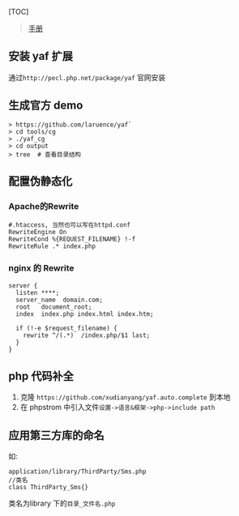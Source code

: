 [TOC]

> [手册](http://www.laruence.com/manual/)
## 安装 yaf 扩展
通过`http://pecl.php.net/package/yaf` 官网安装

## 生成官方 demo
```
> https://github.com/laruence/yaf`
> cd tools/cg
> ./yaf_cg
> cd output
> tree  # 查看目录结构
```
## 配置伪静态化

### Apache的Rewrite
```
#.htaccess, 当然也可以写在httpd.conf
RewriteEngine On
RewriteCond %{REQUEST_FILENAME} !-f
RewriteRule .* index.php
```

### nginx 的 Rewrite
```
server {
  listen ****;
  server_name  domain.com;
  root   document_root;
  index  index.php index.html index.htm;

  if (!-e $request_filename) {
    rewrite ^/(.*)  /index.php/$1 last;
  }
}
```

## php 代码补全
1. 克隆 `https://github.com/xudianyang/yaf.auto.complete` 到本地
2. 在 phpstrom 中引入文件`设置->语言&框架->php->include path`

## 应用第三方库的命名
如:
```
application/library/ThirdParty/Sms.php
//类名
class ThirdParty_Sms{}
```
类名为library 下的`目录_文件名.php`

